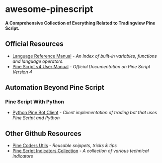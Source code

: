 # awesome-pinescript
**A Comprehensive Collection of Everything Related to Tradingview Pine Script.**

## Official Resources
 - [Language Reference Manual](https://www.tradingview.com/pine-script-reference/v4/) - *An Index of built-in variables, functions and language operators.*
 - [Pine Script v4 User Manual](https://www.tradingview.com/pine-script-docs/en/v4/index.html
) - *Official Documentation on Pine Script Version 4*



## Automation Beyond Pine Script

### Pine Script With Python
 - [Python Pine Bot Client](https://github.com/kzh-dev/pine-bot-client
) - *Client implementation of trading bot that uses Pine Script and Python*


## Other Github Resources
 - [Pine Coders Utils](https://github.com/pinecoders/pine-utils) - *Reusable snippets, tricks & tips*
 - [Pine Script Indicators Collection]( https://github.com/everget/tradingview-pinescript-indicators
) - *A collection of various technical indicators*
 
 

